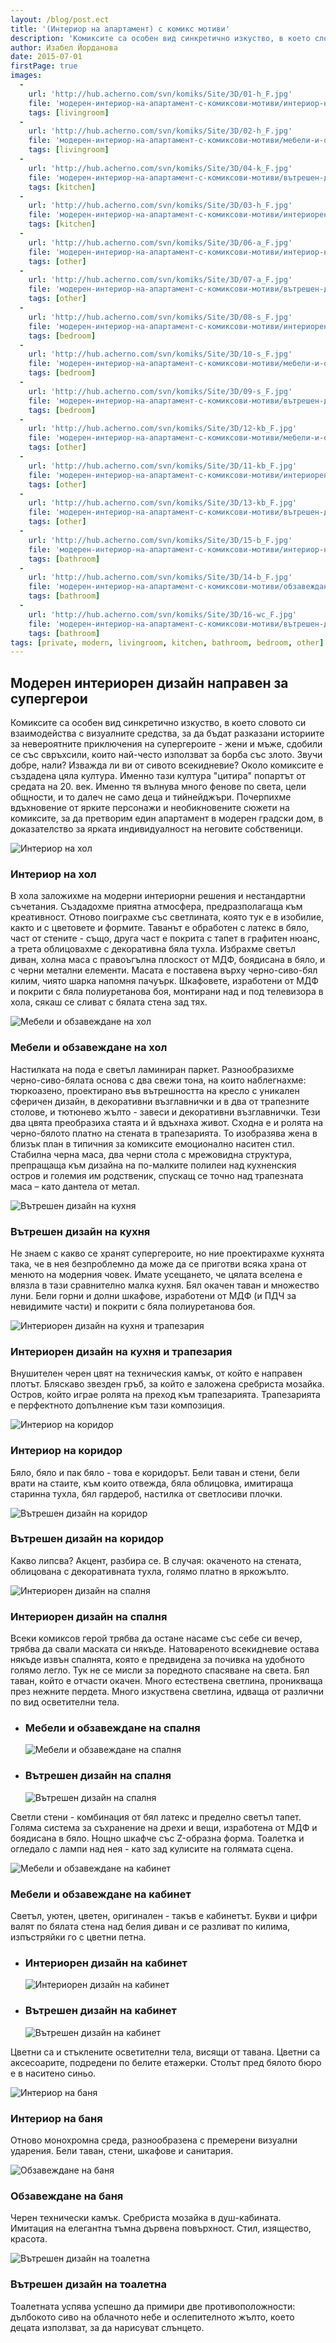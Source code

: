 ```yaml
---
layout: /blog/post.ect
title: '(Интериор на апартамент) с комикс мотиви'
description: 'Комиксите са особен вид синкретично изкуство, в което словото си взаимодейства с визуалните средства, за да бъдат разказани историите за невероятните приключения на супергероите - жени и мъже, сдобили се със свръхсили, които най-често използват за борба със злото. Почерпихме вдъхновение от ярките персонажи и необикновените сюжети на комиксите, за да претворим един апартамент в модерен градски дом, в доказателство за ярката индивидуалност на неговите собственици.'
author: Изабел Йорданова
date: 2015-07-01
firstPage: true
images:
  -
    url: 'http://hub.acherno.com/svn/komiks/Site/3D/01-h_F.jpg'
    file: 'модерен-интериор-на-апартамент-с-комиксови-мотиви/интериор-на-хол.jpg'
    tags: [livingroom]
  -
    url: 'http://hub.acherno.com/svn/komiks/Site/3D/02-h_F.jpg'
    file: 'модерен-интериор-на-апартамент-с-комиксови-мотиви/мебели-и-обзавеждане-на-хол.jpg'
    tags: [livingroom]
  -
    url: 'http://hub.acherno.com/svn/komiks/Site/3D/04-k_F.jpg'
    file: 'модерен-интериор-на-апартамент-с-комиксови-мотиви/вътрешен-дизайн-на-кухня.jpg'
    tags: [kitchen]
  -
    url: 'http://hub.acherno.com/svn/komiks/Site/3D/03-h_F.jpg'
    file: 'модерен-интериор-на-апартамент-с-комиксови-мотиви/интериорен-дизайн-на-кухня-и-трапезария.jpg'
    tags: [kitchen]
  -
    url: 'http://hub.acherno.com/svn/komiks/Site/3D/06-a_F.jpg'
    file: 'модерен-интериор-на-апартамент-с-комиксови-мотиви/интериор-на-коридор.jpg'
    tags: [other]
  -
    url: 'http://hub.acherno.com/svn/komiks/Site/3D/07-a_F.jpg'
    file: 'модерен-интериор-на-апартамент-с-комиксови-мотиви/вътрешен-дизайн-на-коридор.jpg'
    tags: [other]
  -
    url: 'http://hub.acherno.com/svn/komiks/Site/3D/08-s_F.jpg'
    file: 'модерен-интериор-на-апартамент-с-комиксови-мотиви/интериорен-дизайн-на-спалня.jpg'
    tags: [bedroom]
  -
    url: 'http://hub.acherno.com/svn/komiks/Site/3D/10-s_F.jpg'
    file: 'модерен-интериор-на-апартамент-с-комиксови-мотиви/мебели-и-обзавеждане-на-спалня.jpg'
    tags: [bedroom]
  -
    url: 'http://hub.acherno.com/svn/komiks/Site/3D/09-s_F.jpg'
    file: 'модерен-интериор-на-апартамент-с-комиксови-мотиви/вътрешен-дизайн-на-спалня.jpg'
    tags: [bedroom]
  -
    url: 'http://hub.acherno.com/svn/komiks/Site/3D/12-kb_F.jpg'
    file: 'модерен-интериор-на-апартамент-с-комиксови-мотиви/мебели-и-обзавеждане-на-кабинет.jpg'
    tags: [other]
  -
    url: 'http://hub.acherno.com/svn/komiks/Site/3D/11-kb_F.jpg'
    file: 'модерен-интериор-на-апартамент-с-комиксови-мотиви/интериорен-дизайн-на-кабинет.jpg'
    tags: [other]
  -
    url: 'http://hub.acherno.com/svn/komiks/Site/3D/13-kb_F.jpg'
    file: 'модерен-интериор-на-апартамент-с-комиксови-мотиви/вътрешен-дизайн-на-кабинет.jpg'
    tags: [other]
  -
    url: 'http://hub.acherno.com/svn/komiks/Site/3D/15-b_F.jpg'
    file: 'модерен-интериор-на-апартамент-с-комиксови-мотиви/интериор-на-баня.jpg'
    tags: [bathroom]
  -
    url: 'http://hub.acherno.com/svn/komiks/Site/3D/14-b_F.jpg'
    file: 'модерен-интериор-на-апартамент-с-комиксови-мотиви/обзавеждане-на-баня.jpg'
    tags: [bathroom]
  -
    url: 'http://hub.acherno.com/svn/komiks/Site/3D/16-wc_F.jpg'
    file: 'модерен-интериор-на-апартамент-с-комиксови-мотиви/вътрешен-дизайн-на-тоалетна.jpg'
    tags: [bathroom]
tags: [private, modern, livingroom, kitchen, bathroom, bedroom, other]
---
```

## **Модерен интериорен дизайн** направен за супергерои
Комиксите са особен вид синкретично изкуство, в което словото си взаимодейства с визуалните средства, за да бъдат разказани историите за невероятните приключения на супергероите - жени и мъже, сдобили се със свръхсили, които най-често използват за борба със злото. Звучи добре, нали? Изважда ли ви от сивото всекидневие? Около комиксите е създадена цяла култура. Именно тази култура "цитира" попартът от средата на 20. век. Именно тя вълнува много фенове по света, цели общности, и то далеч не само деца и тийнейджъри. Почерпихме вдъхновение от ярките персонажи и необикновените сюжети на комиксите, за да претворим един апартамент в модерен градски дом, в доказателство за ярката индивидуалност на неговите собственици.

![Интериор на хол](модерен-интериор-на-апартамент-с-комиксови-мотиви/интериор-на-хол.jpg)
### Интериор на **хол**

В хола заложихме на модерни интериорни решения и нестандартни съчетания. Създадохме приятна атмосфера, предразполагаща към креативност. Отново поиграхме със светлината, която тук е в изобилие, както и с цветовете и формите. Таванът е обработен с латекс в бяло, част от стените - също, друга част е покрита с тапет в графитен нюанс, а трета облицовахме с декоративна бяла тухла. Избрахме светъл диван, холна маса с правоъгълна плоскост от МДФ, боядисана в бяло, и с черни метални елементи. Масата е поставена върху черно-сиво-бял килим, чиято шарка напомня пачуърк. Шкафовете, изработени от МДФ и покрити с бяла полиуретанова боя, монтирани над и под телевизора в хола, сякаш се сливат с бялата стена зад тях. 

![Мебели и обзавеждане на хол](модерен-интериор-на-апартамент-с-комиксови-мотиви/мебели-и-обзавеждане-на-хол.jpg)
### Мебели и обзавеждане на **хол**

Настилката на пода е светъл ламиниран паркет. Разнообразихме черно-сиво-бялата основа с два свежи тона, на които наблегнахме: тюркоазено, проектирано във вътрешността на кресло с уникален сферичен дизайн, в декоративни възглавнички и в два от трапезните столове, и тютюнево жълто - завеси и декоративни възглавнички. Тези два цвята преобразиха стаята и й вдъхнаха живот. Сходна е и ролята на черно-бялото платно на стената в трапезарията. То изобразява жена в близък план в типичния за комиксите емоционално наситен стил. Стабилна черна маса, два черни стола с мрежовидна структура, препращаща към дизайна на по-малките полилеи над кухненския остров и големия им родственик, спускащ се точно над трапезната маса – като дантела от метал.

![Вътрешен дизайн на кухня](модерен-интериор-на-апартамент-с-комиксови-мотиви/вътрешен-дизайн-на-кухня.jpg)
### Вътрешен дизайн на **кухня**

Не знаем с какво се хранят супергероите, но ние проектирахме кухнята така, че в нея безпроблемно да може да се приготви всяка храна от менюто на модерния човек. Имате усещането, че цялата вселена е влязла в тази сравнително малка кухня. Бял окачен таван и множество луни. Бели горни и долни шкафове, изработени от МДФ (и ПДЧ за невидимите части) и покрити с бяла полиуретанова боя. 

![Интериорен дизайн на кухня и трапезария](модерен-интериор-на-апартамент-с-комиксови-мотиви/интериорен-дизайн-на-кухня-и-трапезария.jpg)
### Интериорен дизайн на **кухня и трапезария**

Внушителен черен цвят на техническия камък, от който е направен плотът. Бляскаво звезден гръб, за който е заложена сребриста мозайка. Остров, който играе ролята на преход към трапезарията. Трапезарията е перфектното допълнение към тази композиция. 

![Интериор на коридор](модерен-интериор-на-апартамент-с-комиксови-мотиви/интериор-на-коридор.jpg)
### Интериор на **коридор**

Бяло, бяло и пак бяло - това е коридорът. Бели таван и стени, бели врати на стаите, към които отвежда, бяла облицовка, имитираща старинна тухла, бял гардероб, настилка от светлосиви плочки.

![Вътрешен дизайн на коридор](модерен-интериор-на-апартамент-с-комиксови-мотиви/вътрешен-дизайн-на-коридор.jpg)
### Вътрешен дизайн на **коридор**

Какво липсва? Акцент, разбира се. В случая: окаченото на стената, облицована с декоративната тухла, голямо платно в яркожълто.

![Интериорен дизайн на спалня](модерен-интериор-на-апартамент-с-комиксови-мотиви/интериорен-дизайн-на-спалня.jpg)
### Интериорен дизайн на **спалня**

Всеки комиксов герой трябва да остане насаме със себе си вечер, трябва да свали маската си някъде. Натовареното всекидневие остава някъде извън спалнята, която е предвидена за почивка на удобното голямо легло. Тук не се мисли за поредното спасяване на света. Бял таван, който е отчасти окачен. Много естествена светлина, проникваща през нежните пердета. Много изкуствена светлина, идваща от различни по вид осветителни тела.

-   ### Мебели и обзавеждане на **спалня**
    ![Мебели и обзавеждане на спалня](модерен-интериор-на-апартамент-с-комиксови-мотиви/мебели-и-обзавеждане-на-спалня.jpg)
-   ### Вътрешен дизайн на **спалня**
    ![Вътрешен дизайн на спалня](модерен-интериор-на-апартамент-с-комиксови-мотиви/вътрешен-дизайн-на-спалня.jpg)

Светли стени - комбинация от бял латекс и пределно светъл тапет. Голяма система за съхранение на дрехи и вещи, изработена от МДФ и боядисана в бяло. Нощно шкафче със Z-образна форма. Тоалетка и огледало с лампи над нея - като зад кулисите на голямата сцена.        

![Мебели и обзавеждане на кабинет](модерен-интериор-на-апартамент-с-комиксови-мотиви/мебели-и-обзавеждане-на-кабинет.jpg)
### Мебели и обзавеждане на **кабинет**

Светъл, уютен, цветен, оригинален - такъв е кабинетът. Букви и цифри валят по бялата стена над белия диван и се разливат по килима, изпъстряйки го с цветни петна. 

-   ### Интериорен дизайн на **кабинет**
    ![Интериорен дизайн на кабинет](модерен-интериор-на-апартамент-с-комиксови-мотиви/интериорен-дизайн-на-кабинет.jpg)
-   ### Вътрешен дизайн на **кабинет**
    ![Вътрешен дизайн на кабинет](модерен-интериор-на-апартамент-с-комиксови-мотиви/вътрешен-дизайн-на-кабинет.jpg)

Цветни са и стъклените осветителни тела, висящи от тавана. Цветни са аксесоарите, подредени по белите етажерки. Столът пред бялото бюро е в наситено синьо.

![Интериор на баня](модерен-интериор-на-апартамент-с-комиксови-мотиви/интериор-на-баня.jpg)
### Интериор на **баня**

Отново монохромна среда, разнообразена с премерени визуални ударения. Бели таван, стени, шкафове и санитария.

![Обзавеждане на баня](модерен-интериор-на-апартамент-с-комиксови-мотиви/обзавеждане-на-баня.jpg)
### Обзавеждане на **баня**

Черен технически камък. Сребриста мозайка в душ-кабината. Имитация на елегантна тъмна дървена повърхност. Стил, изящество, красота.

![Вътрешен дизайн на тоалетна](модерен-интериор-на-апартамент-с-комиксови-мотиви/вътрешен-дизайн-на-тоалетна.jpg)
### Вътрешен дизайн на **тоалетна**

Тоалетната успява успешно да примири две противоположности: дълбокото сиво на облачното небе и ослепителното жълто, което децата използват, за да нарисуват слънцето.
